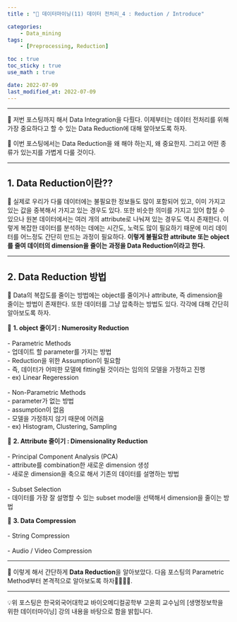```yaml
---
title : "🧩 데이터마이닝(11) 데이터 전처리_4 : Reduction / Introduce"

categories:
    - Data_mining
tags:
    - [Preprocessing, Reduction]

toc : true
toc_sticky : true 
use_math : true  

date: 2022-07-09
last_modified_at: 2022-07-09 
---  
```


* * *  

🧩 저번 포스팅까지 해서 Data Integration을 다뤘다. 이제부터는 데이터 전처리를 위해 가장 중요하다고 할 수 있는 Data Reduction에 대해 알아보도록 하자.  

🧩 이번 포스팅에서는 Data Reduction을 왜 해야 하는지, 왜 중요한지. 그리고 어떤 종류가 있는지를 가볍게 다룰 것이다.  
* * *  

## 1. Data Reduction이란??  

🧩 실제로 우리가 다룰 데이터에는 <a>불필요한 정보</a>들도 많이 포함되어 있고, 이미 가지고 있는 값을 <a>중복</a>해서 가지고 있는 경우도 있다. 또한 비슷한 의미를 가지고 있어 합칠 수 있으나 원본 데이터에서는 여러 개의 attribute로 <a>나눠져</a> 있는 경우도 역시 존재한다. 이렇게 복잡한 데이터를 분석하는 데에는 시간도, 노력도 많이 필요하기 때문에 미리 데이터를 어느정도 간단히 만드는 과정이 필요하다. <b>이렇게 불필요한 attribute 또는 object를 줄여 데이터의 dimension을 줄이는 과정을 Data Reduction이라고 한다.</b>  

* * *  

## 2. Data Reduction 방법  

🧩 Data의 복잡도를 줄이는 방법에는 object를 줄이거나 attribute, 즉 dimension을 줄이는 방법이 존재한다. 또한 데이터를 그냥 압축하는 방법도 있다. 각각에 대해 간단히 알아보도록 하자.  

📝 <b>1. object 줄이기 : Numerosity Reduction</b><br>  
    - <a>Parametric Methods</a>  
        - 업데이트 할 parameter를 가지는 방법  
        - Reduction을 위한 Assumption이 필요함  
        - 즉, 데이터가 어떠한 모델에 fitting될 것이라는 임의의 모델을 가정하고 진행  
        - ex) Linear Regeression<br>    
    - <a>Non-Parametric Methods</a>  
        - parameter가 없는 방법  
        - assumption이 없음  
        - 모델을 가정하지 않기 때문에 어려움  
        - ex) Histogram, Clustering, Sampling<br>  

📝 <b>2. Attribute 줄이기 : Dimensionality Reduction</b><br>  
    - <a>Principal Component Analysis (PCA)</a>  
        - attribute를 combination한 새로운 dimension 생성  
        - 새로운 dimension을 축으로 해서 기존의 데이터를 설명하는 방법<br>  
    - <a>Subset Selection</a>  
        - 데이터를 가장 잘 설명할 수 있는 subset model을 선택해서 dimension을 줄이는 방법<br>  


📝 <b>3. Data Compression</b><br>  
    - <a>String Compression</a><br>  
    - <a>Audio / Video Compression</a><br>  

* * *   

🧩 이렇게 해서 간단하게 <a><b>Data Reduction</b></a>을 알아보았다. 다음 포스팅의 Parametric Method부터 본격적으로 알아보도록 하자🏃‍♂️🏃‍♂️.  

* * *  

<div style="text-align: left">💡위 포스팅은 한국외국어대학교 바이오메디컬공학부 고윤희 교수님의 [생명정보학을 위한 데이터마이닝] 강의 내용을 바탕으로 함을 밝힙니다.</div>

